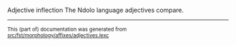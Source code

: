 Adjective inflection
The Ndolo language adjectives compare.

* * *

<small>This (part of) documentation was generated from [src/fst/morphology/affixes/adjectives.lexc](https://github.com/giellalt/lang-ndl/blob/main/src/fst/morphology/affixes/adjectives.lexc)</small>
